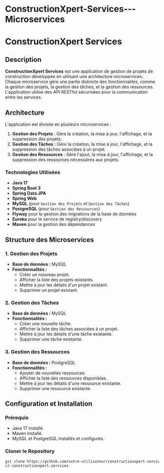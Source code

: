 # ConstructionXpert-Services---Microservices
# ConstructionXpert Services

## Description
**ConstructionXpert Services** est une application de gestion de projets de construction développée en utilisant une architecture microservices. Chaque microservice gère une partie distincte des fonctionnalités, comme la gestion des projets, la gestion des tâches, et la gestion des ressources. L'application utilise des API RESTful sécurisées pour la communication entre les services.

## Architecture
L'application est divisée en plusieurs microservices :

1. **Gestion des Projets** : Gère la création, la mise à jour, l'affichage, et la suppression des projets.
2. **Gestion des Tâches** : Gère la création, la mise à jour, l'affichage, et la suppression des tâches associées à un projet.
3. **Gestion des Ressources** : Gère l'ajout, la mise à jour, l'affichage, et la suppression des ressources nécessaires aux projets.

### Technologies Utilisées
- **Java 17**
- **Spring Boot 3**
- **Spring Data JPA**
- **Spring Web**
- **MySQL** (pour `Gestion des Projets` et `Gestion des Tâches`)
- **PostgreSQL** (pour `Gestion des Ressources`)
- **Flyway** pour la gestion des migrations de la base de données
- **Eureka** pour le service de registry/discovery
- **Maven** pour la gestion des dépendances

## Structure des Microservices

### 1. **Gestion des Projets**
- **Base de données :** MySQL
- **Fonctionnalités :**
  - Créer un nouveau projet.
  - Afficher la liste des projets existants.
  - Mettre à jour les détails d'un projet existant.
  - Supprimer un projet existant.

### 2. **Gestion des Tâches**
- **Base de données :** MySQL
- **Fonctionnalités :**
  - Créer une nouvelle tâche.
  - Afficher la liste des tâches associées à un projet.
  - Mettre à jour les détails d'une tâche existante.
  - Supprimer une tâche existante.

### 3. **Gestion des Ressources**
- **Base de données :** PostgreSQL
- **Fonctionnalités :**
  - Ajouter de nouvelles ressources.
  - Afficher la liste des ressources disponibles.
  - Mettre à jour les détails d'une ressource existante.
  - Supprimer une ressource existante.

## Configuration et Installation

### Prérequis
- Java 17 installé.
- Maven installé.
- MySQL et PostgreSQL installés et configurés.

### Cloner le Repository
```bash
git clone https://github.com/votre-utilisateur/constructionxpert-services.git
cd constructionxpert-services
